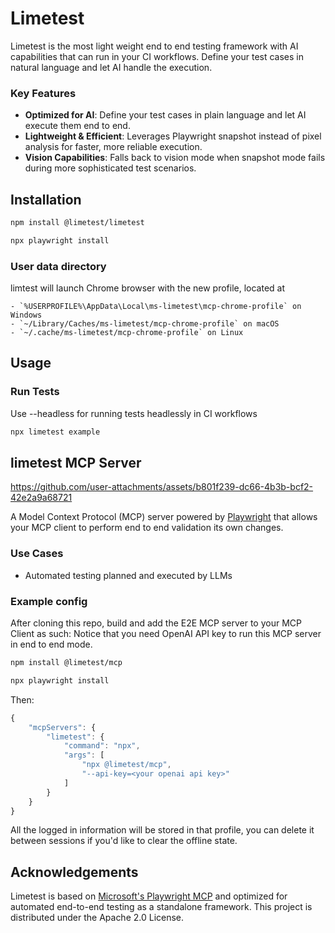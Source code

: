 # Limetest

Limetest is the most light weight end to end testing framework with AI capabilities that can run in your CI workflows. Define your test cases in natural language and let AI handle the execution.

### Key Features

- **Optimized for AI**: Define your test cases in plain language and let AI execute them end to end.
- **Lightweight & Efficient**: Leverages Playwright snapshot instead of pixel analysis for faster, more reliable execution.
- **Vision Capabilities**: Falls back to vision mode when snapshot mode fails during more sophisticated test scenarios.

## Installation

```bash
npm install @limetest/limetest

npx playwright install
```

### User data directory

limtest will launch Chrome browser with the new profile, located at

```
- `%USERPROFILE%\AppData\Local\ms-limetest\mcp-chrome-profile` on Windows
- `~/Library/Caches/ms-limetest/mcp-chrome-profile` on macOS
- `~/.cache/ms-limetest/mcp-chrome-profile` on Linux
```

## Usage

### Run Tests
Use --headless for running tests headlessly in CI workflows

```bash
npx limetest example
```

## limetest MCP Server

https://github.com/user-attachments/assets/b801f239-dc66-4b3b-bcf2-42e2a9a68721

A Model Context Protocol (MCP) server powered by [Playwright](https://playwright.dev) that allows your MCP client to perform end to end validation its own changes.

### Use Cases

- Automated testing planned and executed by LLMs

### Example config

After cloning this repo, build and add the E2E MCP server to your MCP Client as such:
Notice that you need OpenAI API key to run this MCP server in end to end mode.

```bash
npm install @limetest/mcp

npx playwright install
```

Then:

```js
{
    "mcpServers": {
        "limetest": {
            "command": "npx",
            "args": [
                "npx @limetest/mcp",
                "--api-key=<your openai api key>"
            ]
        }
    }
}
```

All the logged in information will be stored in that profile, you can delete it between sessions if you'd like to clear the offline state.

## Acknowledgements

Limetest is based on [Microsoft's Playwright MCP](https://github.com/microsoft/playwright-mcp) and optimized for automated end-to-end testing as a standalone framework. This project is distributed under the Apache 2.0 License.
